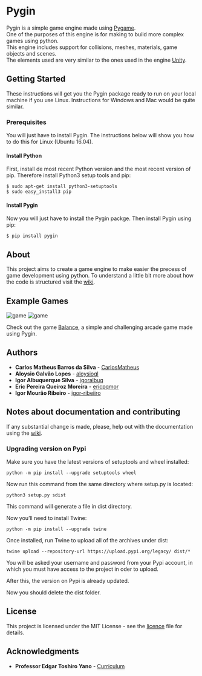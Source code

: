 # Pygin

Pygin is a simple game engine made using [Pygame](https://www.pygame.org/).  
One of the purposes of this engine is for making to build more complex games using python.  
This engine includes support for collisions, meshes, materials, game objects and scenes.  
The elements used are very similar to the ones used in the engine [Unity](https://unity3d.com/ "Unity Official Website").

## Getting Started

These instructions will get you the Pygin package ready to run on your local machine if you use Linux. 
Instructions for Windows and Mac would be quite similar.

### Prerequisites

You will just have to install Pygin. The instructions below will show you how to do this for Linux (Ubuntu 16.04).

#### Install Python

First, install de most recent Python version and the most recent version of pip.
Therefore install Python3 setup tools and pip:

```
$ sudo apt-get install python3-setuptools
$ sudo easy_install3 pip
```

#### Install Pygin

Now you will just have to install the Pygin packge.
Then install Pygin using pip:

```
$ pip install pygin
```

## About

This project aims to create a game engine to make easier the precess of game development using python.
To understand a little bit more about how the code is structured visit the [wiki](https://github.com/CarlosMatheus/Engine/wiki).

## Example Games

![game](https://media.giphy.com/media/xB2Y7NHFE8C2Ip9EHD/giphy.gif)
![game](https://media.giphy.com/media/cdyniVu3x1ydtoq99k/giphy.gif)

Check out the game [Balance](https://github.com/CarlosMatheus/Balance), a simple and challenging arcade game made using Pygin.

## Authors

* **Carlos Matheus Barros da Silva** - [CarlosMatheus](https://github.com/CarlosMatheus)
* **Aloysio Galvão Lopes** - [aloysiogl](https://github.com/aloysiogl)
* **Igor Albuquerque Silva** - [igoralbuq](https://github.com/igoralbuq)
* **Eric Pereira Queiroz Moreira** - [ericpqmor](https://github.com/ericpqmor)
* **Igor Mourão Ribeiro** - [igor-ribeiiro](https://github.com/igor-ribeiiro)

## Notes about documentation and contributing

If any substantial change is made, please, help out with the documentation using the [wiki](https://github.com/CarlosMatheus/Balance/wiki).

### Upgrading version on Pypi

Make sure you have the latest versions of setuptools and wheel installed:

```
python -m pip install --upgrade setuptools wheel
```

Now run this command from the same directory where setup.py is located:

```
python3 setup.py sdist
```

This command will generate a file in dist directory.

Now you’ll need to install Twine:

```
python -m pip install --upgrade twine
```

Once installed, run Twine to upload all of the archives under dist:

```
twine upload --repository-url https://upload.pypi.org/legacy/ dist/*
```

You will be asked your username and password from your Pypi account, in which you must have access to the project in oder to upload.

After this, the version on Pypi is already updated. 

Now you should delete the dist folder.

## License

This project is licensed under the MIT License - see the [licence](LICENCE.md) file for details.

## Acknowledgments

* **Professor Edgar Toshiro Yano** - [Curriculum](http://buscatextual.cnpq.br/buscatextual/visualizacv.do?id=K4798593T1&idiomaExibicao=2)




